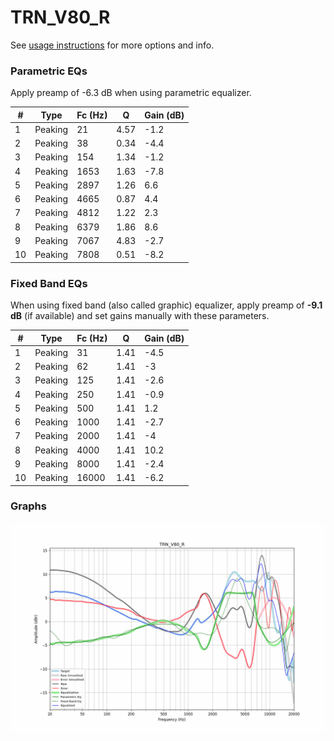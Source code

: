 # TRN_V80_R
See [usage instructions](https://github.com/jaakkopasanen/AutoEq#usage) for more options and info.

### Parametric EQs
Apply preamp of -6.3 dB when using parametric equalizer.

|   # | Type    |   Fc (Hz) |    Q |   Gain (dB) |
|-----|---------|-----------|------|-------------|
|   1 | Peaking |        21 | 4.57 |        -1.2 |
|   2 | Peaking |        38 | 0.34 |        -4.4 |
|   3 | Peaking |       154 | 1.34 |        -1.2 |
|   4 | Peaking |      1653 | 1.63 |        -7.8 |
|   5 | Peaking |      2897 | 1.26 |         6.6 |
|   6 | Peaking |      4665 | 0.87 |         4.4 |
|   7 | Peaking |      4812 | 1.22 |         2.3 |
|   8 | Peaking |      6379 | 1.86 |         8.6 |
|   9 | Peaking |      7067 | 4.83 |        -2.7 |
|  10 | Peaking |      7808 | 0.51 |        -8.2 |

### Fixed Band EQs
When using fixed band (also called graphic) equalizer, apply preamp of **-9.1 dB** (if available) and set gains manually with these parameters.

|   # | Type    |   Fc (Hz) |    Q |   Gain (dB) |
|-----|---------|-----------|------|-------------|
|   1 | Peaking |        31 | 1.41 |        -4.5 |
|   2 | Peaking |        62 | 1.41 |        -3   |
|   3 | Peaking |       125 | 1.41 |        -2.6 |
|   4 | Peaking |       250 | 1.41 |        -0.9 |
|   5 | Peaking |       500 | 1.41 |         1.2 |
|   6 | Peaking |      1000 | 1.41 |        -2.7 |
|   7 | Peaking |      2000 | 1.41 |        -4   |
|   8 | Peaking |      4000 | 1.41 |        10.2 |
|   9 | Peaking |      8000 | 1.41 |        -2.4 |
|  10 | Peaking |     16000 | 1.41 |        -6.2 |

### Graphs
![](./TRN_V80_R.png)
